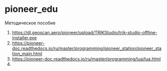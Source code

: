 # pioneer_edu
Методическое пособие

1. https://dl.geoscan.aero/pioneer/upload/TRIKStudio/trik-studio-offline-installer.exe
2. https://pioneer-doc.readthedocs.io/ru/master/programming/pioneer_station/pioneer_station_main.html
3. https://pioneer-doc.readthedocs.io/ru/master/programming/lua/lua.html
4. 
